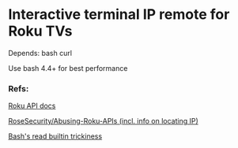# Interactive terminal IP remote for Roku TVs
Depends: bash curl

Use bash 4.4+ for best performance

### Refs:

[Roku API docs](https://sdkdocs-archive.roku.com/External-Control-API_1611563.html)

[RoseSecurity/Abusing-Roku-APIs (incl. info on locating IP)](https://github.com/RoseSecurity/Abusing-Roku-APIs)

[Bash's read builtin trickiness](https://stackoverflow.com/a/44748333)
